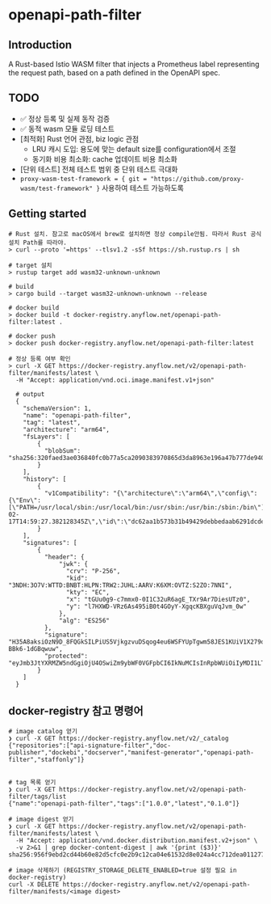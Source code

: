 # openapi-path-filter

## Introduction

A Rust-based Istio WASM filter that injects a Prometheus label representing the request path, based on a path defined in the OpenAPI spec.

## TODO

- ✅ 정상 등록 및 실제 동작 검증
- ✅ 동적 wasm 모듈 로딩 테스트
- [최적화] Rust 언어 관점, biz logic 관점
  - LRU 캐시 도입: 용도에 맞는 default size를 configuration에서 조절
  - 동기화 비용 최소화: cache 업데이트 비용 최소화
- [단위 테스트] 전체 테스트 범위 중 단위 테스트 극대화
- `proxy-wasm-test-framework = { git = "https://github.com/proxy-wasm/test-framework" }` 사용하여 테스트 가능하도록

## Getting started

```shell
# Rust 설치. 참고로 macOS에서 brew로 설치하면 정상 compile안됨. 따라서 Rust 공식 설치 Path를 따라야.
> curl --proto '=https' --tlsv1.2 -sSf https://sh.rustup.rs | sh

# target 설치
> rustup target add wasm32-unknown-unknown

# build
> cargo build --target wasm32-unknown-unknown --release

# docker build
> docker build -t docker-registry.anyflow.net/openapi-path-filter:latest .

# docker push
> docker push docker-registry.anyflow.net/openapi-path-filter:latest

# 정상 등록 여부 확인
> curl -X GET https://docker-registry.anyflow.net/v2/openapi-path-filter/manifests/latest \
  -H "Accept: application/vnd.oci.image.manifest.v1+json"

  # output
  {
    "schemaVersion": 1,
    "name": "openapi-path-filter",
    "tag": "latest",
    "architecture": "arm64",
    "fsLayers": [
        {
          "blobSum": "sha256:320faed3ae036840fc0b77a5ca2090383970865d3da8963e196a47b777de940a"
        }
    ],
    "history": [
        {
          "v1Compatibility": "{\"architecture\":\"arm64\",\"config\":{\"Env\":[\"PATH=/usr/local/sbin:/usr/local/bin:/usr/sbin:/usr/bin:/sbin:/bin\"],\"WorkingDir\":\"/\"},\"created\":\"2025-02-17T14:59:27.382128345Z\",\"id\":\"dc62aa1b573b31b49429debbedaab6291dcdee8a1629919ca506f3e9f6445202\",\"os\":\"linux\"}"
        }
    ],
    "signatures": [
        {
          "header": {
              "jwk": {
                "crv": "P-256",
                "kid": "3NDH:3O7V:WTTD:BNBT:HLPN:TRW2:JUHL:AARV:K6XM:OVTZ:S2ZO:7NNI",
                "kty": "EC",
                "x": "tGUu0g9-c7mmx0-0I1C32uR6agE_TXr9Ar7DiesUTz0",
                "y": "l7HXWD-VRz6As495iB0t4GOyY-XgqcKBXguVqJvm_0w"
              },
              "alg": "ES256"
          },
          "signature": "H35A8aksiOzN9D_8FQGkSILPiUS5VjkgzvuDSqog4eu6WSFYUpTgwm58JES1KUiV1X279oZu-BBk6-1dGBqwuw",
          "protected": "eyJmb3JtYXRMZW5ndGgiOjU4OSwiZm9ybWF0VGFpbCI6IkNuMCIsInRpbWUiOiIyMDI1LTAyLTE3VDE2OjA4OjQzWiJ9"
        }
    ]
  }
```

## docker-registry 참고 명령어

```shell
# image catalog 얻기
❯ curl -X GET https://docker-registry.anyflow.net/v2/_catalog
{"repositories":["api-signature-filter","doc-publisher","dockebi","docserver","manifest-generator","openapi-path-filter","staffonly"]}


# tag 목록 얻기
❯ curl -X GET https://docker-registry.anyflow.net/v2/openapi-path-filter/tags/list
{"name":"openapi-path-filter","tags":["1.0.0","latest","0.1.0"]}

# image digest 얻기
❯ curl -X GET https://docker-registry.anyflow.net/v2/openapi-path-filter/manifests/latest \
  -H "Accept: application/vnd.docker.distribution.manifest.v2+json" \
  -v 2>&1 | grep docker-content-digest | awk '{print ($3)}'
sha256:956f9ebd2cd44b60e82d5cfc0e2b9c12ca04e61532d8e024a4cc712dea011277

# image 삭제하기 (REGISTRY_STORAGE_DELETE_ENABLED=true 설정 필요 in docker-registry)
curl -X DELETE https://docker-registry.anyflow.net/v2/openapi-path-filter/manifests/<image digest>
```
